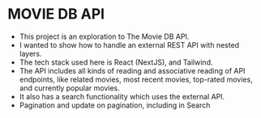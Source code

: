 # MOVIE DB API
- This project is an exploration to The Movie DB API.
- I wanted to show how to handle an external REST API with nested layers.
- The tech stack used here is React (NextJS), and Tailwind. 
- The API includes all kinds of reading and associative reading of API endpoints, like related movies, most recent movies, top-rated movies, and currently popular movies.
- It also has a search functionality which uses the external API.
- Pagination and update on pagination, including in Search
